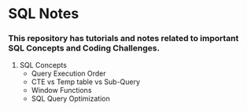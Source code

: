 # SQL Notes

### This repository has tutorials and notes related to important SQL Concepts and Coding Challenges. 

1. SQL Concepts
   - Query Execution Order 
   - CTE vs Temp table vs Sub-Query
   - Window Functions
   - SQL Query Optimization
     
